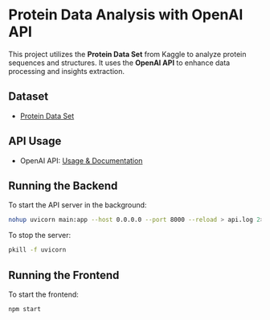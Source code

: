 # Protein Data Analysis with OpenAI API  

This project utilizes the **Protein Data Set** from Kaggle to analyze protein sequences and structures. It uses the **OpenAI API** to enhance data processing and insights extraction.  

## Dataset  
- [Protein Data Set](https://www.kaggle.com/datasets/shahir/protein-data-set?select=pdb_data_seq.csv)  

## API Usage  
- OpenAI API: [Usage & Documentation](https://platform.openai.com/usage)  

## Running the Backend  
To start the API server in the background:  

```bash
nohup uvicorn main:app --host 0.0.0.0 --port 8000 --reload > api.log 2>&1 &
```

To stop the server:

```bash
pkill -f uvicorn
```
## Running the Frontend

To start the frontend:

```bash
npm start
```
